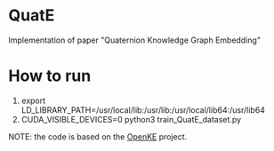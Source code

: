 # QuatE

Implementation of paper "Quaternion Knowledge Graph Embedding"

# How to run 
1.  export LD_LIBRARY_PATH=/usr/local/lib:/usr/lib:/usr/local/lib64:/usr/lib64
2.  CUDA_VISIBLE_DEVICES=0 python3 train_QuatE_dataset.py


NOTE: the code is based on the [OpenKE](https://github.com/thunlp/OpenKE) project.
